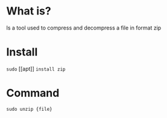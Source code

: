 # What is?
Is a tool used to compress and decompress a file in format zip
# Install
`sudo` [[apt]] `install zip`
# Command
`sudo unzip {file}`